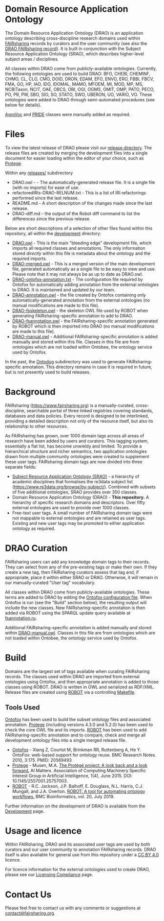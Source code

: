 # Domain Resource Application Ontology

The Domain Resource Application Ontology (DRAO) is an application ontology describing cross-discipline research domains used within [FAIRsharing]((https://www.fairsharing.org)) records by curators and the user community (see also the [DRAO FAIRsharing record](https://fairsharing.org/bsg-s001178)). It is built in conjunction with the Subject Resource Application Ontology (SRAO), which describes higher-level subject areas / disciplines.

All classes within DRAO come from publicly-available ontologies. Currently, the following ontologies are used to build DRAO: BFO, CHEBI, CHEMINF, CHMO, CL, CLO, CMO, DOID, DRON, EDAM, EFO, ENVO, ERO, FBBI, FBCV, FMA, GO, HP, IAO, IDO, IDOMAL, MAMO, MFOEM, MI, MOD, MP, MS, NCBITaxon, NCIT, OAE, OBCS, OBI, OGI, OGMS, OMIT, OMP, PATO, PECO, PO, PR, PW, SBO, SIO, SO, STATO, SWO, UBERON, UO, VARIO, VO. These ontologies were added to DRAO through semi-automated procedures (see below for details).

[AgroVoc](http://artemide.art.uniroma2.it:8081/agrovoc/agrovoc/en/) and [PRIDE](https://github.com/PRIDE-Utilities/pride-ontology) classes were manually added as required.

# Files

To view the latest release of DRAO please visit our [release directory](https://github.com/FAIRsharing/domain-ontology/tree/master/releases). The release files are created by merging the development files into a single document for easier loading within the editor of your choice, such as [Protege](http://protege.stanford.edu/).

Within any [releases/](https://github.com/FAIRsharing/domain-ontology/tree/master/releases) subdirectory

- DRAO.owl - - The automatically-generated release file. It is a single file (with no imports) for ease of use.
- refactoredIRIs-DRAO-RELNUM.txt - This is a list of IRI refactorings performed since the last release.
- README.md - A short description of the changes made since the last release.
- DRAO-diff.md - the output of the Robot diff command to list the differences since the previous release.

Below are short descriptions of a selection of other files found within this repository, all within the [development](https://github.com/FAIRsharing/domain-ontology/tree/master/development) directory:
- [DRAO.owl](https://github.com/FAIRsharing/domain-ontology/blob/master/development/DRAO.owl) - This is the main "bleeding edge" development file, which imports all required classes and annotations. The only information stored *directly* within this file is metadata about the ontology and the required imports.
- [DRAO-merged.owl](https://github.com/FAIRsharing/domain-ontology/blob/master/development/DRAO-merged.owl) - This is a merged version of the main development file, generated automatically as a single file to be easy to view and use. Please note that it may not always be as up to date as DRAO.owl.
- [DRAO-ontofox-annotation.txt](https://github.com/FAIRsharing/domain-ontology/blob/master/development/DRAO-ontofox-annotation.txt) - The configuration file required by Ontofox for automatically adding annotation from the external ontologies to DRAO. It is maintained and updated by our team.
- [DRAO-annotation.owl](https://github.com/FAIRsharing/domain-ontology/blob/master/development/DRAO-annotation.owl) - the file created by Ontofox containing only automatically-generated annotation from the external ontologies (no manual modifications are made to this file).
- [DRAO-fsskeleton.owl](https://github.com/FAIRsharing/domain-ontology/blob/master/development/DRAO-fsskeleton.owl) - the skeleton OWL file used by ROBOT when generating FAIRsharing-specific annotation to add to DRAO.
- [DRAO-fsannotation.owl](https://github.com/FAIRsharing/domain-ontology/blob/master/development/DRAO-fsannotation.owl) - the FAIRsharing-specific annotation generated by ROBOT which is then imported into DRAO (no manual modifications are made to this file).
- [DRAO-manual.owl](https://github.com/FAIRsharing/domain-ontology/blob/master/development/DRAO-manual.owl) - Additional FAIRsharing-specific annotation is added manually and stored within this file. Classes in this file are from ontologies which are not loaded within Ontobee, the ontology service used by Ontofox.

In the past, the [Ontodog](https://github.com/FAIRsharing/domain-ontology/tree/master/development/Ontodog) subdirectory was used to generate FAIRsharing-specific annotation. This directory remains in case it is required in future, but is not presently used to build releases.

# Background

FAIRsharing (https://www.fairsharing.org) is a manually-curated, cross-discipline, searchable portal of three linked registries covering standards, databases and data policies. Every record is designed to be interlinked, providing a detailed description not only of the resource itself, but also its relationship to other resources.

As FAIRsharing has grown, over 1000 domain tags across all areas of research have been added by users and curators. This tagging system, essentially a flat list, has become unwieldy and limited. To provide a hierarchical structure and richer semantics, two application ontologies drawn from multiple community ontologies were created to supplement these user tags. FAIRsharing domain tags are now divided into three separate fields:

- [Subject Resource Application Ontology (SRAO)](https://github.com/FAIRsharing/subject-ontology) - a hierarchy of academic disciplines that formalises the re3data subject list (https://www.re3data.org/browse/by-subject/). Combined with subsets of five additional ontologies, SRAO provides over 350 classes.
- Domain Resource Application Ontology (DRAO) - **This repository.** A hierarchy of specific research domains and descriptors. Over fifty external ontologies are used to provide over 1000 classes.
- Free-text user tags. A small number of FAIRsharing domain tags were not mappable to external ontologies and are retained as user tags. Existing and new user tags may be promoted to either application ontology as required.

# DRAO Curation

FAIRsharing users can add any knowledge domain tags to their records. They can select from any of the pre-existing tags or make their own. If they create a new tag, then FAIRsharing curators assess that tag and, if appropriate, place it within either SRAO or DRAO. Otherwise, it will remain in our manually-curated "User tag" vocabulary.

All classes within DRAO come from publicly-available ontologies. These terms are added to DRAO by editing the [Ontofox configuration file](https://github.com/FAIRsharing/domain-ontology/blob/master/development/DRAO-ontofox-annotation.txt). When Ontofox is run (see the "Build" section below), the resulting output will include the new classes. New FAIRsharing-specific annotation is then added via ROBOT using the SPARQL update query available at [fsannotation.ru](https://github.com/FAIRsharing/domain-ontology/blob/master/development/sparql/fsannotation.ru).

Additional FAIRsharing-specific annotation is added manually and stored within [DRAO-manual.owl](https://github.com/FAIRsharing/domain-ontology/blob/master/development/DRAO-manual.owl). Classes in this file are from ontologies which are not loaded within Ontobee, the ontology service used by Ontofox.

# Build

Domains are the largest set of tags available when curating FAIRsharing records. The classes used within DRAO are imported from external ontologies using Ontofox, and then appropriate annotation is added to those classes using ROBOT. DRAO is written in OWL and serialized as RDF/XML. Release files are created using [ROBOT](http://robot.obolibrary.org/) via a controlling [Makefile](Makefile).

## Tools Used

[Ontofox](http://ontofox.hegroup.org/) has been used to build the subset ontology files and associated annotation. [Protege](https://protege.stanford.edu/) (including versions 4.3.0 and 5.2.0) has been used to check the core OWL file and its imports. [ROBOT](http://robot.obolibrary.org/) has been used to add FAIRsharing-specific annotation and to compare, check and merge all development ontology files into a single merged release file.

- [Ontofox](http://ontofox.hegroup.org/) - Xiang Z, Courtot M, Brinkman RR, Ruttenberg A, He Y. OntoFox: web-based support for ontology reuse.
BMC Research Notes. 2010, 3:175. PMID: 20569493
- [Protege](http://protege.stanford.edu/) - Musen, M.A. [The Protégé project: A look back and a look forward.](http://www.ncbi.nlm.nih.gov/pmc/articles/PMC4883684/) AI Matters. Association of Computing Machinery Specific Interest Group in Artificial Intelligence, 1(4), June 2015. DOI: 10.1145/2557001.25757003.
- [ROBOT](http://robot.obolibrary.org/) - R.C. Jackson, J.P. Balhoff, E. Douglass, N.L. Harris, C.J. Mungall, and J.A. Overton. [ROBOT: A tool for automating ontology workflows.](https://doi.org/10.1186/s12859-019-3002-3) BMC Bioinformatics, vol. 20, July 2019.

Further information on the development of DRAO is available from the [Development](https://github.com/FAIRsharing/domain-ontology/blob/master/Development.md) page.

# Usage and licence

Within FAIRsharing, DRAO and its associated user tags are used by both curators and our user community to annotation FAIRsharing records. DRAO itself is also available for general use from this repository under a [CC BY 4.0](https://creativecommons.org/licenses/by/4.0/) licence.

For licence information for the external ontologies used to create DRAO, please see our [Licensing Compliance](https://github.com/FAIRsharing/domain-ontology/blob/master/LicensingCompliance.md) page.

# Contact Us

Please feel free to contact us with any comments or suggestions at contact@fairsharing.org.
